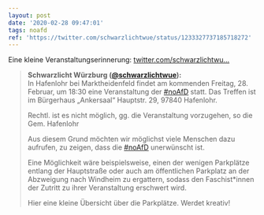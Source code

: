 ```yaml
---
layout: post
date: '2020-02-28 09:47:01'
tags: noafd
ref: 'https://twitter.com/schwarzlichtwue/status/1233327737185718272'
---
```

Eine kleine Veranstaltungserinnerung: [twitter.com/schwarzlichtwu…](https://twitter.com/schwarzlichtwue/status/1232349254376730624)
> <b>Schwarzlicht Würzburg ([@schwarzlichtwue](https://twitter.com/schwarzlichtwue)):</b>  
>In Hafenlohr bei Marktheidenfeld findet am kommenden Freitag, 28. Februar, um 18:30 eine Veranstaltung der [#noAfD](/t/noafd) statt. Das Treffen ist im Bürgerhaus „Ankersaal“ Hauptstr. 29, 97840 Hafenlohr.   
>  
>Rechtl. ist es nicht möglich, gg. die Veranstaltung vorzugehen, so die Gem. Hafenlohr  
>  
>Aus diesem Grund möchten wir möglichst viele Menschen dazu aufrufen, zu zeigen, dass die [#noAfD](/t/noafd) unerwünscht ist.  
>  
>Eine Möglichkeit wäre beispielsweise, einen der wenigen Parkplätze entlang der Hauptstraße oder auch am öffentlichen Parkplatz an der Abzweigung nach Windheim zu ergattern, sodass den Faschist\*innen der Zutritt zu ihrer Veranstaltung erschwert wird.  
>  
>Hier eine kleine Übersicht über die Parkplätze. Werdet kreativ!   

